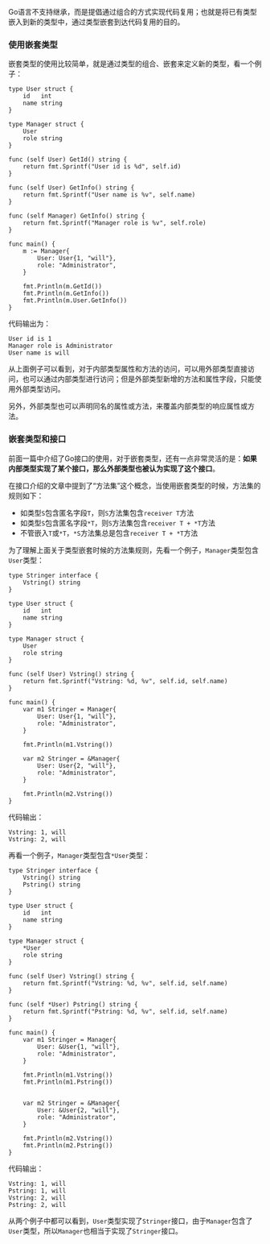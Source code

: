 Go语言不支持继承，而是提倡通过组合的方式实现代码复用；也就是将已有类型嵌入到新的类型中，通过类型嵌套到达代码复用的目的。


### 使用嵌套类型

嵌套类型的使用比较简单，就是通过类型的组合、嵌套来定义新的类型，看一个例子：

	type User struct {
		id   int
		name string
	}

	type Manager struct {
		User
		role string
	}

	func (self User) GetId() string {
		return fmt.Sprintf("User id is %d", self.id)
	}

	func (self User) GetInfo() string {
		return fmt.Sprintf("User name is %v", self.name)
	}

	func (self Manager) GetInfo() string {
		return fmt.Sprintf("Manager role is %v", self.role)
	}

	func main() {
		m := Manager{
			User: User{1, "will"}, 	
			role: "Administrator",
		}

		fmt.Println(m.GetId())
		fmt.Println(m.GetInfo())
		fmt.Println(m.User.GetInfo())
	}

代码输出为：

	User id is 1
	Manager role is Administrator
	User name is will

从上面例子可以看到，对于内部类型属性和方法的访问，可以用外部类型直接访问，也可以通过内部类型进行访问；但是外部类型新增的方法和属性字段，只能使用外部类型访问。

另外，外部类型也可以声明同名的属性或方法，来覆盖内部类型的响应属性或方法。




### 嵌套类型和接口

前面一篇中介绍了Go接口的使用，对于嵌套类型，还有一点非常灵活的是：**如果内部类型实现了某个接口，那么外部类型也被认为实现了这个接口**。

在接口介绍的文章中提到了“方法集”这个概念，当使用嵌套类型的时候，方法集的规则如下：

- 如类型`S`包含匿名字段`T`，则`S`⽅法集包含`receiver T`⽅法
- 如类型`S`包含匿名字段`*T`，则`S`⽅法集包含`receiver T + *T`⽅法
- 不管嵌⼊`T`或`*T`，`*S`⽅法集总是包含`receiver T + *T`⽅法

为了理解上面关于类型嵌套时候的方法集规则，先看一个例子，`Manager`类型包含`User`类型：

	type Stringer interface {
		Vstring() string
	}

	type User struct {
		id   int
		name string
	}

	type Manager struct {
		User
		role string
	}

	func (self User) Vstring() string {
		return fmt.Sprintf("Vstring: %d, %v", self.id, self.name)
	}

	func main() {
		var m1 Stringer = Manager{
			User: User{1, "will"}, 	
			role: "Administrator",
		}

		fmt.Println(m1.Vstring())

		var m2 Stringer = &Manager{
			User: User{2, "will"}, 	
			role: "Administrator",
		}

		fmt.Println(m2.Vstring())
	}

代码输出：

	Vstring: 1, will
	Vstring: 2, will


再看一个例子，`Manager`类型包含`*User`类型：

	type Stringer interface {
		Vstring() string
		Pstring() string
	}

	type User struct {
		id   int
		name string
	}

	type Manager struct {
		*User
		role string
	}

	func (self User) Vstring() string {
		return fmt.Sprintf("Vstring: %d, %v", self.id, self.name)
	}

	func (self *User) Pstring() string {
		return fmt.Sprintf("Pstring: %d, %v", self.id, self.name)
	}

	func main() {
		var m1 Stringer = Manager{
			User: &User{1, "will"}, 	
			role: "Administrator",
		}

		fmt.Println(m1.Vstring())
		fmt.Println(m1.Pstring())


		var m2 Stringer = &Manager{
			User: &User{2, "will"}, 	
			role: "Administrator",
		}

		fmt.Println(m2.Vstring())
		fmt.Println(m2.Pstring())
	}

代码输出：

	Vstring: 1, will
	Pstring: 1, will
	Vstring: 2, will
	Pstring: 2, will


从两个例子中都可以看到，`User`类型实现了`Stringer`接口，由于`Manager`包含了`User`类型，所以`Manager`也相当于实现了`Stringer`接口。

